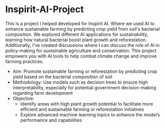 # Inspirit-AI-Project

This is a project I helped developed for Inspirit AI. Where we used AI to enhance sustainable farming by predicting crop yield from soil's bacterial composition. We explored different AI applications for sustainability, learning how natural bacterial boost plant growth and reforestation. Additionally, I've created discussions where I can discuss the role of AI in policy-making for sustainable agriculture and conservation. This project empowers you with AI tools to help combat climate change and improve farming practices.
 
* Aim: Promote sustainable farming or reforestation by predicting crop yield based on the bacterial composition of soil
* Methodology: Use models such as decision trees to ensure high interpretability, especially for potential government decision-making regarding farm development
* Objective: 
    * Identify areas with high plant growth potential to facilitate more efficient and sustainable farming or reforestation initiatives
    * Explore advanced machine learning topics to enhance the model’s performance and capabilities
